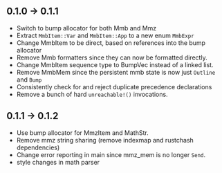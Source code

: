 
## 0.1.0 -> 0.1.1

+ Switch to bump allocator for both Mmb and Mmz
+ Extract `MmbItem::Var` and `MmbItem::App` to a new enum `MmbExpr`
+ Change MmbItem to be direct, based on references into the bump allocator
+ Remove Mmb formatters since they can now be formatted directly.
+ Change MmbItem sequence type to BumpVec instead of a linked list.
+ Remove MmbMem since the persistent mmb state is now just `Outline` and `Bump`
+ Consistently check for and reject duplicate precedence declarations
+ Remove a bunch of hard `unreachable!()` invocations.

## 0.1.1 -> 0.1.2

+ Use bump allocator for MmzItem and MathStr. 
+ Remove mmz string sharing (remove indexmap and rustchash dependencies)
+ Change error reporting in main since mmz_mem is no longer `Send`.
+ style changes in math parser
